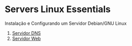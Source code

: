 # Servers Linux Essentials

Instalação e Configurando um Servidor Debian/GNU Linux

1. [Servidor DNS](server-dns/README.md)
2. [Servidor Web](server-web/README.md)
